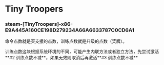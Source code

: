 # Tiny Troopers

### steam-[TinyTroopers]-x86-E9A445A160CE198D279234A66A6633787C0CD6A1
命令点数就是买支援的点数，训练点数就是升级的点数（奖牌）。

训练点数这块根据系统环境的不同，可能产生内联方法或者独立方法，先尝试激活**#2 训练点数不减**，如果无效则取消后再激活**#3 训练点数不减**